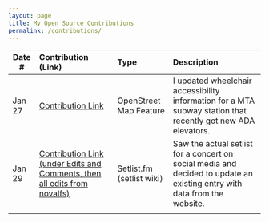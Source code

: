 ```yaml
---
layout: page
title: My Open Source Contributions
permalink: /contributions/
---
```


<!--
Type of the contribution should be "Wikipedia edit", "OpenStreet Map feature", "Documentation", "Course website", "Blog",
"Browser Add-on", etc.

The description should include a brief summary of what you did.

The link should bring us to a public page that shows your contribution. 

Replace the first row with your own contribution. 

-->





| Date #       | Contribution (Link)  | Type  | Description |
|---|:---|:---|:---|
| Jan 27   | [Contribution Link](https://www.openstreetmap.org/changeset/161829157#map=19/40.693891/-73.851654)    | OpenStreet Map Feature    |   I updated wheelchair accessibility information for a MTA subway station that recently got new ADA elevators.    |
| Jan 29    |  [Contribution Link (under Edits and Comments, then all edits from novalfs)](https://www.setlist.fm/setlist/hippo-campus/2025/ryman-auditorium-nashville-tn-1b517148.html)   | Setlist.fm (setlist wiki)    |   Saw the actual setlist for a concert on social media and decided to update an existing entry with data from the website.   |
|     |     |     |      |
